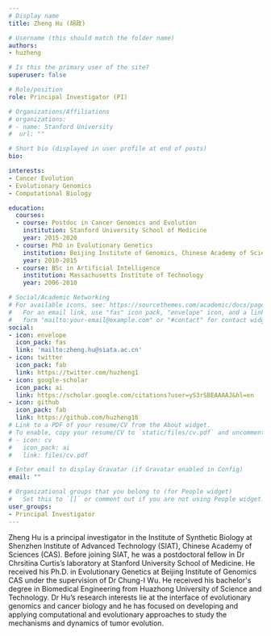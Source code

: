 ```yaml
---
# Display name
title: Zheng Hu (胡政)

# Username (this should match the folder name)
authors:
- huzheng

# Is this the primary user of the site?
superuser: false

# Role/position
role: Principal Investigator (PI)

# Organizations/Affiliations
# organizations:
# - name: Stanford University
#  url: ""

# Short bio (displayed in user profile at end of posts)
bio: 

interests:
- Cancer Evolution
- Evolutionary Genomics
- Computational Biology

education:
  courses:
  - course: Postdoc in Cancer Genomics and Evolution
    institution: Stanford University School of Medicine
    year: 2015-2020
  - course: PhD in Evolutionary Genetics
    institution: Beijing Institute of Genomics, Chinese Academy of Sciences (CAS)
    year: 2010-2015
  - course: BSc in Artificial Intelligence
    institution: Massachusetts Institute of Technology
    year: 2006-2010

# Social/Academic Networking
# For available icons, see: https://sourcethemes.com/academic/docs/page-builder/#icons
#   For an email link, use "fas" icon pack, "envelope" icon, and a link in the
#   form "mailto:your-email@example.com" or "#contact" for contact widget.
social:
- icon: envelope
  icon_pack: fas
  link: 'mailto:zheng.hu@siata.ac.cn'
- icon: twitter
  icon_pack: fab
  link: https://twitter.com/huzheng1
- icon: google-scholar
  icon_pack: ai
  link: https://scholar.google.com/citations?user=yS3rSBEAAAAJ&hl=en
- icon: github
  icon_pack: fab
  link: https://github.com/huzheng16
# Link to a PDF of your resume/CV from the About widget.
# To enable, copy your resume/CV to `static/files/cv.pdf` and uncomment the lines below.
# - icon: cv
#   icon_pack: ai
#   link: files/cv.pdf

# Enter email to display Gravatar (if Gravatar enabled in Config)
email: ""

# Organizational groups that you belong to (for People widget)
#   Set this to `[]` or comment out if you are not using People widget.
user_groups:
- Principal Investigator
---
```


Zheng Hu is a principal investigator in the Institute of Synthetic Biology at Shenzhen Institute of Advanced Technology (SIAT), Chinese Academy of Sciences (CAS). Before joining SIAT, he was a postdoctoral fellow in Dr Chrsitina Curtis’s laboratory at Stanford University School of Medicine. He received his Ph.D. in Evolutionary Genetics at Beijing Institute of Genomics CAS under the supervision of Dr Chung-I Wu. He received his bachelor's degree in Biomedical Engineering from Huazhong University of Science and Technology. Dr Hu’s research interests lie at the interface of evolutionary genomics and cancer biology and he has focused on developing and applying computational and evolutionary approaches to study the mechanisms and dynamics of tumor evolution.
